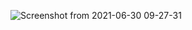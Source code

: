 ![Screenshot from 2021-06-30 09-27-31](https://user-images.githubusercontent.com/76991717/123912342-98101280-d985-11eb-8485-4ab1ecdfbd19.png)
